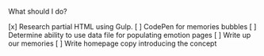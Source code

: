 What should I do?

[x] Research partial HTML using Gulp.
[ ] CodePen for memories bubbles
[ ] Determine ability to use data file for populating emotion pages
[ ] Write up our memories
[ ] Write homepage copy introducing the concept
